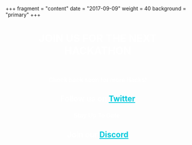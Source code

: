 +++
fragment = "content"
date = "2017-09-09"
weight = 40
background = "primary"
+++
<center><h1 style="color:#ffffff;">JOIN US FOR THE NEXT HACKATHON</h1></center>
<div class="row" style="padding-top: 10px", style="padding-bottom: 20px">
  <div class="col-sm-6">
  	<center>
<!-- <center><h3 style="color:#ffffff;">HackHPC@ADMI2022</h3></center>
 --><!-- <center><h5 style="color:#ffffff;">Meet&Greet: July 8th</h5></center>
 --><!-- <center><h5 style="color:#ffffff;">Hackathon: July 9-12th</h5></center>
<center><h3 style="color:#00c9dc"><a href="https://forms.gle/XKzcGerREz1DhLv49" target="_blank">SIGN UP HERE!</a></h3></center></h5></center> -->
		<h3 style="color:#ffffff"><b>Check back soon for more Hacks!</b></h3>
		<h2 style="color:#ffffff;">Follow us on <a style="color: #00c9dc;" href="https://twitter.com/ccloudhack">Twitter</a></h2></center>
	</center>
<!--   	November 3 - 7<br>
  	More Info and Registration: <a href="https://hackhpc.github.io/HPCintheCity22/" style='color:#00c9dc'>HERE</a><br></h3>
 --><!-- <p><center><a href="https://sc21.supercomputing.org/"><img  src="/images/sc21-logo_ROUND_Ver_02.png" alt="Click for redirect" style="height: 300px;"></a></center></p>
</div>
<div class="col-sm-6" style="padding-top: 20px;">
<center><h2 style="color:#ffffff;">Registration for HPC in the City Hackaton is closed.</h2></center>
<br>
<center><h3 style="color:#ffffff;">Check back here or follow us on <a style="color: #00c9dc;" href="https://twitter.com/ccloudhack">Twitter</a> for updates during the hackaton.</h3></center>
<br>
<center><h3 style="color:#ffffff;">Join our <a style="color: #00c9dc;" href="https://discord.gg/UrXfQsqsdG">Discord</a> to stay up to date on Hackathon activities!</h3></center> -->

<!-- <center><h2 style="color:#000000;"><a href="https://forms.gle/tJEp3yDQf9ZuXsrB9" target="_blank" style="color:#00c9dc">SIGN UP HERE!</a></h2></center> -->
</div>
<div class="col-sm-6">
	<center>
		<h3 style="color:#ffffff"><b>Stay Up To Date:</b></h3>
		<h2 style="color:#ffffff;">Join our <a style="color: #00c9dc;" href="https://discord.gg/UrXfQsqsdG">Discord</a></h2></center>
<!-- 	<h3 style="color:#ffffff"><b>Starts in:</b></h3>
	<h2 style="color:#ffffff"><b>NOW!</b></h3>
 -->	</center>
</div>
<!-- <div class="row" style="padding-top: 10px", style="padding-bottom: 20px">
	<div class="col-sm-6">
<center><h1 style="color:#ffffff;">HackHPC@PEARC21</h1></center> -->
<!-- <center><h5 style="color:#ffffff;">Meet&Greet: July 8th!</h5></center>
<center><h5 style="color:#ffffff;">Hackathon: July 9-12th! </h5></center> -->
<!-- <center><h3 style="color:#000000;"><a href="https://forms.gle/ixYxQ8umb6SXXzR87" target="_blank" style="color:#00c9dc">HackHPC@PEARC21 Viewers Choice Voting</a></h3></center><center><h3 style="color:#000000;"><a href="https://youtu.be/YJ-j_sTo9hU" target="_blank" style="color:#00c9dc">View the YouTube LiveStream!</a></h3></center>
 --><!-- <center><h3 style="color:#000000;"><a href="https://jeaimehp.github.io/HackHPC-Pearc21/" target="_blank" style="color:#00c9dc">HackHPC@PEARC21 Hack Hub</a></h3></center><center> --><!-- <h3 style="color:#000000;"><a href="https://forms.gle/XKzcGerREz1DhLv49" target="_blank" style="color:#00c9dc">SIGN UP HERE!</a></h3></center> -->
<!-- 	</div>
	<div class="col-sm-6"> -->
<!-- <center><h3 style="color:#ffffff;">HPC in the City@SC21</h3></center>
<center><h5 style="color:#ffffff;">Meet&Greet: Nov 4th!</h5></center>
<center><h5 style="color:#ffffff;">Hackathon: Nov 5-8th! </h5></center>
<center><h3 style="color:#000000;"><a href="https://forms.gle/tJEp3yDQf9ZuXsrB9" target="_blank" style="color:#00c9dc">SIGN UP HERE!</a></h3></center> -->
<!-- <center><h2 style="color:#ffffff"><a href="https://youtu.be/nHzvZTsaEms" target="_blank" style="color:#00c9dc">HackHPC@PEARC21:Final Presentations LIVESTREAM</a></h2>
			<h3 style="color:#ffffff">starts in </h3>
		<iframe src="https://free.timeanddate.com/countdown/i7w21hj5/n220/cf12/cm0/cu4/ct0/cs1/ca0/co0/cr0/ss0/cacfff/cpcfff/pct/tcfff/fs100/szw576/szh243/iso2021-07-12T16:00:00" allowtransparency="true" frameborder="0" width="195" height="52"></iframe>
</center> -->
<!-- <center><iframe width="560" height="315" src="https://www.youtube.com/embed/YJ-j_sTo9hU" title="HackHPC@PEARC21: Final Presentations" frameborder="0" allow="accelerometer; autoplay; clipboard-write; encrypted-media; gyroscope; picture-in-picture" allowfullscreen></iframe></center> -->
<!-- 	</div>
</div> -->
<!-- <center><iframe width="560" height="315" src="https://www.youtube.com/embed/nHzvZTsaEms" title="YouTube video player" frameborder="0" allow="accelerometer; autoplay; clipboard-write; encrypted-media; gyroscope; picture-in-picture" allowfullscreen></iframe></center> -->
<!-- <center><h5 style="color:#ffffff;">Congrats to everyone who participated in HPC in the City Hackathon!</h5></center>
<center><h5 style="color:#ffffff;">HackHPC in the news:</a></h5>
<dt><a href="https://sc20.supercomputing.org/2020/09/04/hpc-in-the-virtual-city/" style="color:#00c9dc">HPC in the Virtual City</a></dt> 
<dt><a href="https://sciencegateways.org/community/blog/-/asset_publisher/p52xrlMcuiZb/blog/hack-pearc20-participants-solved-real-challeng-1" style="color:#00c9dc">Hack@PEARC20 Solves Real Challenges</a></dt> -->
<!-- <center><p style="color:#ffffff; font-size: 20px;">Congrats to everyone who participated in HPC in the City Hackathon!</p></center>
 --><!-- <center><iframe src="http://free.timeanddate.com/countdown/i7j9fjh3/n220/cf12/cm0/cu4/ct0/cs1/ca0/co0/cr0/ss0/cacfff/cpcfff/pct/tcfff/fs100/szw576/szh243/iso2020-11-09T16:00:00" allowTransparency="true" frameborder="0" width="198" height="52"></iframe>
</center>
 -->
 <!-- <div class=row>
		<div class="col-sm-12" style="padding-top: 20px; text-align: center; display: block;">
		<center><h5 style="color:#ffffff">HackHPC@PEARC21: Final Presentations LIVESTREAM</h5>
			<h6 style="color:#ffffff">Livestream starts in </h6>
		<iframe src="https://free.timeanddate.com/countdown/i7w21hj5/n220/cf12/cm0/cu4/ct0/cs1/ca0/co0/cr0/ss0/cacfff/cpcfff/pct/tcfff/fs100/szw576/szh243/iso2021-07-12T16:00:00" allowtransparency="true" frameborder="0" width="195" height="52"></iframe>
</center>
<center><iframe width="560" height="315" src="https://www.youtube.com/embed/YJ-j_sTo9hU" title="HackHPC@PEARC21: Final Presentations" frameborder="0" allow="accelerometer; autoplay; clipboard-write; encrypted-media; gyroscope; picture-in-picture" allowfullscreen></iframe></center>
</div> -->
</div>
<!-- <div>
<center><h1 style="color:#ffffff;">JOIN US FOR THE NEXT HACKATHON</h1></center>
<center><h3 style="color:#ffffff;">HPC in the City@SC21</h3></center>
<center><h5 style="color:#ffffff;">Meet&Greet: Nov 4th!</h5></center>
<center><h5 style="color:#ffffff;">Hackathon: Nov 5-8th! </h5></center>
<center><h3 style="color:#000000;"><a href="https://forms.gle/tJEp3yDQf9ZuXsrB9" target="_blank" style="color:#00c9dc">SIGN UP HERE!</a></h3></center>
</div> -->